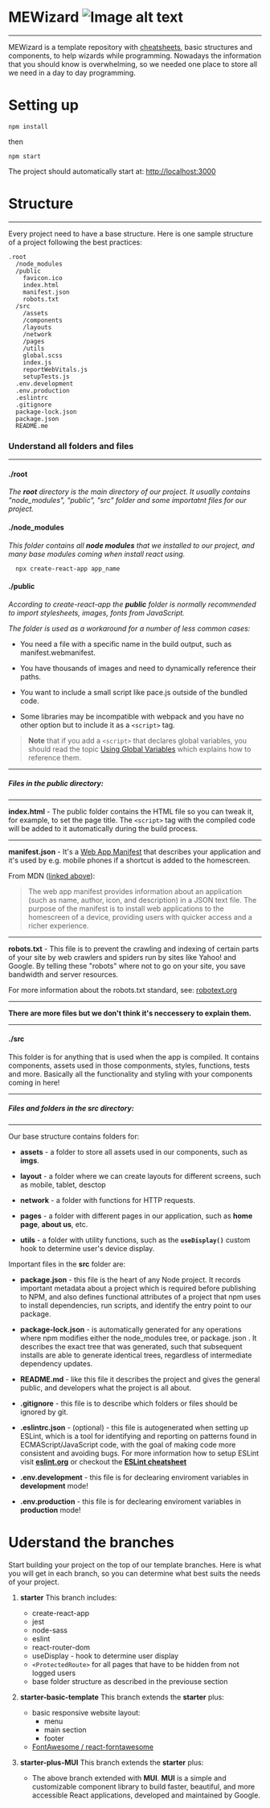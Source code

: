 MEWizard ![Image alt text](public/favicon.ico "MEWizard")
========
---
MEWizard is a template repository with [cheatsheets](./cheatsheets/overview.md), basic structures and components, to help wizards while programming. Nowadays the information that you should know is overwhelming, so we needed one place to store all we need in a day to day programming.

# Setting up

    npm install

  then

    npm start

  The project should automatically start at: [http://localhost:3000](http://localhost:3000)

# Structure
---

Every project need to have a base structure. Here is one sample structure of a project following the best practices:

    .root
      /node_modules
      /public
        favicon.ico
        index.html
        manifest.json
        robots.txt
      /src
        /assets
        /components
        /layouts
        /network
        /pages
        /utils
        global.scss
        index.js
        reportWebVitals.js
        setupTests.js
      .env.development
      .env.production
      .eslintrc
      .gitignore
      package-lock.json
      package.json
      README.me

  ### Understand all folders and files
  ---
  #### ./root
  
  *The **root** directory is the main directory of our project. It usually contains "node_modules", "public", "src" folder and some importatnt files for our project.*

  #### ./node_modules

  *This folder contains all **node modules** that we installed to our project, and many base modules coming when install react using.*

      npx create-react-app app_name

  #### ./public

  *According to create-react-app the **public** folder is normally recommended to import stylesheets, images, fonts from JavaScript.* 

  *The folder is used as a workaround for a number of less common cases:*
   
  * You need a file with a specific name in the build output, such as manifest.webmanifest.

  * You have thousands of images and need to dynamically reference their paths.

  * You want to include a small script like pace.js outside of the bundled code.

  * Some libraries may be incompatible with webpack and you have no other option but to include it as a `<script>` tag.

  > **Note** that if you add a `<script>` that declares global variables, you should read the topic  [Using Global Variables](https://create-react-app.dev/docs/using-global-variables) which explains how to reference them.

  ---

  ##### Files in the public directory:
  
  ---

  **index.html** - The public folder contains the HTML file so you can tweak it, for example, to set the page title. The `<script>` tag with the compiled code will be added to it automatically during the build process.

  ---

  **manifest.json** - It's a [Web App Manifest](https://developer.mozilla.org/en-US/docs/Web/Manifest) that describes your application and it's used by e.g. mobile phones if a shortcut is added to the homescreen.

  From MDN ([linked above](https://developer.mozilla.org/en-US/docs/Web/Manifest)):

  > The web app manifest provides information about an application (such as name, author, icon, and description) in a JSON text file. The purpose of the manifest is to install web applications to the homescreen of a device, providing users with quicker access and a richer experience.
  
  ---

  **robots.txt** - This file is to prevent the crawling and indexing of certain parts of your site by web crawlers and spiders run by sites like Yahoo!  and Google. By telling these "robots" where not to go on your site,  you save bandwidth and server resources.

   For more information about the robots.txt standard, see: [robotext.org](http://www.robotstxt.org/robotstxt.html)

  ---

  **There are more files but we don't think it's neccessery to explain them.**

  ---

  #### ./src

  This folder is for anything that is used when the app is compiled. It contains components, assets used in those componments, styles, functions, tests and more. Basically all the functionality and styling with your components coming in here!

  ---

  ##### Files and folders in the src directory:

  ---

  Our base structure contains folders for:
  
  * **assets** - a folder to store all assets used in our components, such as **imgs**.

  
  * **layout** - a folder where we can create layouts for different screens, such as mobile, tablet, desctop


  * **network** - a folder with functions for HTTP requests.

  * **pages** - a folder with different pages in our application, such as **home page**, **about us**, etc.

  * **utils** - a folder with utility functions, such as the **`useDisplay()`** custom hook to determine user's device display.

  Important files in the **src** folder are:

  * **package.json** - this file is the heart of any Node project. It records important metadata about a project which is required before publishing to NPM, and also defines functional attributes of a project that npm uses to install dependencies, run scripts, and identify the entry point to our package.

  * **package-lock.json** - is automatically generated for any operations where npm modifies either the node_modules tree, or package. json . It describes the exact tree that was generated, such that subsequent installs are able to generate identical trees, regardless of intermediate dependency updates.

  * **README.md** - like this file it describes the project and gives the general public, and developers what the project is all about.

  * **.gitignore** - this file is to describe which folders or files should be ignored by git. 

  * **.eslintrc.json** - (optional) - this file is autogenerated when setting up ESLint, which is a tool for identifying and reporting on patterns found in ECMAScript/JavaScript code, with the goal of making code more consistent and avoiding bugs.
  For more information how to setup ESLint visit **[eslint.org](https://eslint.org/docs/user-guide/getting-started)** or checkout the **[ESLint cheatsheet](./cheatsheets/setting-enviroment/ESLint.md)**

  * **.env.development** - this file is for declearing enviroment variables in **development** mode!

  * **.env.production** - this file is for declearing enviroment variables in **production** mode!

# Uderstand the branches

  Start building your project on the top of our template branches. Here is what you will get in each branch, so you can determine what best suits the needs of your project. 
  
  1. **starter**
    This branch includes:
      * create-react-app
      * jest
      * node-sass
      * eslint
      * react-router-dom
      * useDisplay - hook to determine user display
      * `<ProtectedRoute>` for all pages that have to be hidden from not logged users
      * base folder structure as described in the previouse section
  
  2. **starter-basic-template**
    This branch extends the **starter** plus:
      * basic responsive website layout:
        * menu
        * main section
        * footer
      * [FontAwesome / react-forntawesome](https://github.com/FortAwesome/react-fontawesome)
      
  3. **starter-plus-MUI**
    This branch extends the **starter** plus:
      * The above branch extended with **MUI**.
         **MUI** is a simple and customizable component library to build faster, beautiful, and more accessible React applications, developed and maintained by Google.